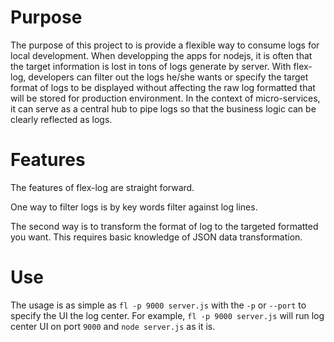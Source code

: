 # Purpose
The purpose of this project to is provide a flexible way to consume logs for local development.
When developping the apps for nodejs, it is often that the target information is lost in tons of logs
generate by server. With flex-log, developers can filter out the logs he/she wants or specify the target format of 
logs to be displayed without affecting the raw log formatted that will be stored for production environment. In the context
of micro-services, it can serve as a central hub to pipe logs so that the business logic can be clearly reflected as logs.

# Features
The features of flex-log are straight forward. 

One way to filter logs is by key words filter against log lines.

The second way is to transform the format of log to the targeted formatted you want. This requires basic knowledge of JSON
data transformation.

# Use
The usage is as simple as `fl -p 9000 server.js` with the `-p` or `--port` to specify the UI the log center. For example, 
`fl -p 9000 server.js` will run log center UI on port `9000` and `node server.js` as it is.
